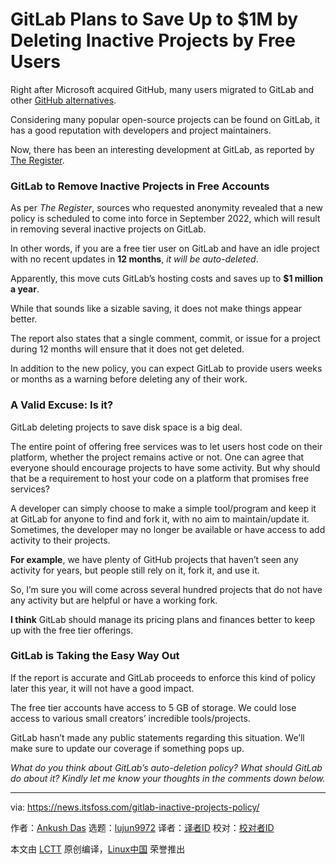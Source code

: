 [#]: subject: "GitLab Plans to Save Up to $1M by Deleting Inactive Projects by Free Users"
[#]: via: "https://news.itsfoss.com/gitlab-inactive-projects-policy/"
[#]: author: "Ankush Das https://news.itsfoss.com/author/ankush/"
[#]: collector: "lujun9972"
[#]: translator: " "
[#]: reviewer: " "
[#]: publisher: " "
[#]: url: " "

GitLab Plans to Save Up to $1M by Deleting Inactive Projects by Free Users
======

Right after Microsoft acquired GitHub, many users migrated to GitLab and other [GitHub alternatives][1].

Considering many popular open-source projects can be found on GitLab, it has a good reputation with developers and project maintainers.

Now, there has been an interesting development at GitLab, as reported by [The Register][2].

### GitLab to Remove Inactive Projects in Free Accounts

As per _The Register_, sources who requested anonymity revealed that a new policy is scheduled to come into force in September 2022, which will result in removing several inactive projects on GitLab.

In other words, if you are a free tier user on GitLab and have an idle project with no recent updates in **12 months**, _it will be auto-deleted_.

Apparently, this move cuts GitLab’s hosting costs and saves up to **$1 million a year**.

While that sounds like a sizable saving, it does not make things appear better.

The report also states that a single comment, commit, or issue for a project during 12 months will ensure that it does not get deleted.

In addition to the new policy, you can expect GitLab to provide users weeks or months as a warning before deleting any of their work.

### A Valid Excuse: Is it?

GitLab deleting projects to save disk space is a big deal.

The entire point of offering free services was to let users host code on their platform, whether the project remains active or not. One can agree that everyone should encourage projects to have some activity. But why should that be a requirement to host your code on a platform that promises free services?

A developer can simply choose to make a simple tool/program and keep it at GitLab for anyone to find and fork it, with no aim to maintain/update it. Sometimes, the developer may no longer be available or have access to add activity to their projects.

**For example**, we have plenty of GitHub projects that haven’t seen any activity for years, but people still rely on it, fork it, and use it.

So, I’m sure you will come across several hundred projects that do not have any activity but are helpful or have a working fork.

**I think** GitLab should manage its pricing plans and finances better to keep up with the free tier offerings.

### GitLab is Taking the Easy Way Out

If the report is accurate and GitLab proceeds to enforce this kind of policy later this year, it will not have a good impact.

The free tier accounts have access to 5 GB of storage. We could lose access to various small creators’ incredible tools/projects.

GitLab hasn’t made any public statements regarding this situation. We’ll make sure to update our coverage if something pops up.

_What do you think about GitLab’s auto-deletion policy? What should GitLab do about it? Kindly let me know your thoughts in the comments down below._

--------------------------------------------------------------------------------

via: https://news.itsfoss.com/gitlab-inactive-projects-policy/

作者：[Ankush Das][a]
选题：[lujun9972][b]
译者：[译者ID](https://github.com/译者ID)
校对：[校对者ID](https://github.com/校对者ID)

本文由 [LCTT](https://github.com/LCTT/TranslateProject) 原创编译，[Linux中国](https://linux.cn/) 荣誉推出

[a]: https://news.itsfoss.com/author/ankush/
[b]: https://github.com/lujun9972
[1]: https://itsfoss.com/github-alternatives/
[2]: https://www.theregister.com/2022/08/04/gitlab_data_retention_policy/

